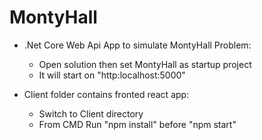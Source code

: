# MontyHall

- .Net Core Web Api App to simulate MontyHall Problem:
  
  - Open solution then set MontyHall as startup project
  - It will start on "http:localhost:5000"

- Client folder contains fronted react app: 
    - Switch to Client directory
    - From CMD Run "npm install" before "npm start"

